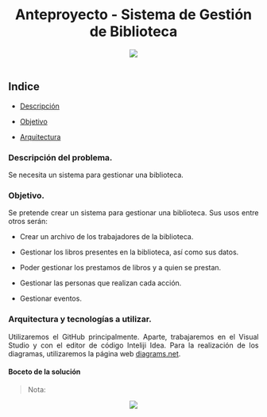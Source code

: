 <div align="justify">

<div align="center">

# Anteproyecto - Sistema de Gestión de Biblioteca

</div>

<div align="center">
  <img src="https://ethic.es/wp-content/uploads/2023/10/biblioteca.png" />
</div>

</br>

## Indice

- [Descripción](#descrip)

- [Objetivo](#obj)

- [Arquitectura](#arqui)

### Descripción del problema. <a name="descrip"></a>

Se necesita un sistema para gestionar una biblioteca.

### Objetivo. <a name="obj"></a>

Se pretende crear un sistema para gestionar una biblioteca. Sus usos entre otros serán: 

- Crear un archivo de los trabajadores de la biblioteca.

- Gestionar los libros presentes en la biblioteca, así como sus datos.

- Poder gestionar los prestamos de libros y a quien se prestan.

- Gestionar las personas que realizan cada acción.

- Gestionar eventos.

### Arquitectura y tecnologías a utilizar. <a name="arqui"></a>

Utilizaremos el GitHub principalmente. Aparte, trabajaremos en el Visual Studio y con el editor de código Inteliji Idea.
Para la realización de los diagramas, utilizaremos la página web [diagrams.net](https://app.diagrams.net/).

#### Boceto de la solución

>Nota:

<div align="center">
<img src="../img/imagen-boceto.png" />
</div>

</div>
